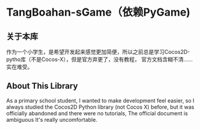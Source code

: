 # TangBoahan-sGame（依赖PyGame)
## 关于本库
作为一个小学生，是希望开发起来感觉更加简便，所以之前总是学习Cocos2D-pytho库（不是Cocos-X），但是官方弃更了，没有教程，
官方文档含糊不清......实在难受。

## About This Library
As a primary school student, I wanted to make development feel easier, so I always studied the Cocos2D Python library (not Cocos X) before, but it was officially abandoned and there were no tutorials,
The official document is ambiguous It's really uncomfortable.
